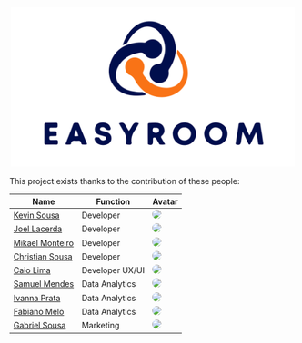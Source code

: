 <p align="center" ><img src="./images/logo.png" width="500px" /></p>

This project exists thanks to the contribution of these people:

| Name                                                               | Function        | Avatar                                                                                                              |
| ------------------------------------------------------------------ | --------------- | ------------------------------------------------------------------------------------------------------------------- |
| <a href="https://github.com/kevinDsousa">Kevin Sousa</a>           | Developer       | <a href="https://github.com/kevinDsousa"><img style="border-radius: 50px" src="https://github.com/kevinDsousa.png" width="70" ></a>             |
| <a href="https://github.com/joellacerda">Joel Lacerda</a>          | Developer       | <a href="https://github.com/joellacerda"><img style="border-radius: 50px" src="https://github.com/joellacerda.png" width="70" ></a>             |
| <a href="https://github.com/mikaelmonteirodev">Mikael Monteiro</a> | Developer       | <a href="https://github.com/mikaelmonteirodev"><img style="border-radius: 50px" src="https://github.com/mikaelmonteirodev.png" width="70" ></a> |
| <a href="https://github.com/christiansousadev">Christian Sousa</a> | Developer       | <a href="https://github.com/christiansousadev"><img style="border-radius: 50px" src="https://github.com/christiansousadev.png" width="70" ></a> |
| <a href="https://github.com/AntonioCaiodev">Caio Lima</a>          | Developer UX/UI | <a href="https://github.com/AntonioCaiodev"><img style="border-radius: 50px" src="https://github.com/AntonioCaiodev.png" width="70" ></a>       |
| <a href="https://github.com/Samuelmds98">Samuel Mendes</a>         | Data Analytics  | <a href="https://github.com/Samuelmds98"><img style="border-radius: 50px" src="https://github.com/Samuelmds98.png" width="70" ></a>             |
| <a href="https://github.com/ivannaprata">Ivanna Prata</a>          | Data Analytics  | <a href="https://github.com/ivannaprata"><img style="border-radius: 50px" src="https://github.com/ivannaprata.png" width="70" ></a>             |
| <a href="https://github.com/fabianopmelo">Fabiano Melo</a>         | Data Analytics  | <a href="https://github.com/fabianopmelo"><img style="border-radius: 50px" src="https://github.com/fabianopmelo.png" width="70" ></a>           |
| <a href="https://github.com/gabrielsousarod">Gabriel Sousa</a>     | Marketing       | <a href="https://github.com/gabriellsousa"><img style="border-radius: 50px" src="https://github.com/gabrielsousarod.png" width="70" ></a>       |
